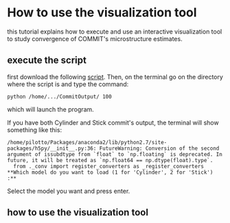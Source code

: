 # How to use the visualization tool

this tutorial explains how to execute and use an interactive visualization tool to study convergence of COMMIT's microstructure estimates.

## execute the script

first download the following [script](https://github.com/LorisPilotto/COMMIT/tree/master/doc/tutorials/visualizationTool.script.py).
Then, on the terminal go on the directory where the script is and type the command:

```
python /home/.../CommitOutput/ 100
```
which will launch the program.


If you have both Cylinder and Stick commit's output, the terminal will show something like this:
```
/home/pilotto/Packages/anaconda2/lib/python2.7/site-packages/h5py/__init__.py:36: FutureWarning: Conversion of the second argument of issubdtype from `float` to `np.floating` is deprecated. In future, it will be treated as `np.float64 == np.dtype(float).type`.
  from ._conv import register_converters as _register_converters
**Which model do you want to load (1 for 'Cylinder', 2 for 'Stick') :** 
```
Select the model you want and press enter.

## how to use the visualization tool


